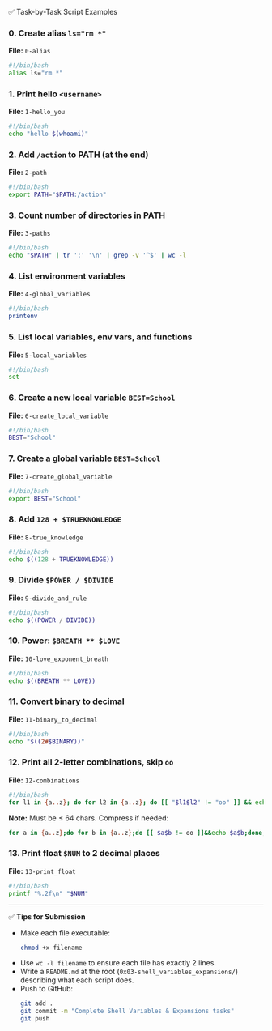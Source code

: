 ✅ Task-by-Task Script Examples

### 0. Create alias `ls="rm *"`
**File:** `0-alias`
```bash
#!/bin/bash
alias ls="rm *"
```

### 1. Print hello `<username>`
**File:** `1-hello_you`
```bash
#!/bin/bash
echo "hello $(whoami)"
```

### 2. Add `/action` to PATH (at the end)
**File:** `2-path`
```bash
#!/bin/bash
export PATH="$PATH:/action"
```

### 3. Count number of directories in PATH
**File:** `3-paths`
```bash
#!/bin/bash
echo "$PATH" | tr ':' '\n' | grep -v '^$' | wc -l
```

### 4. List environment variables
**File:** `4-global_variables`
```bash
#!/bin/bash
printenv
```

### 5. List local variables, env vars, and functions
**File:** `5-local_variables`
```bash
#!/bin/bash
set
```

### 6. Create a new local variable `BEST=School`
**File:** `6-create_local_variable`
```bash
#!/bin/bash
BEST="School"
```

### 7. Create a global variable `BEST=School`
**File:** `7-create_global_variable`
```bash
#!/bin/bash
export BEST="School"
```

### 8. Add `128 + $TRUEKNOWLEDGE`
**File:** `8-true_knowledge`
```bash
#!/bin/bash
echo $((128 + TRUEKNOWLEDGE))
```

### 9. Divide `$POWER / $DIVIDE`
**File:** `9-divide_and_rule`
```bash
#!/bin/bash
echo $((POWER / DIVIDE))
```

### 10. Power: `$BREATH ** $LOVE`
**File:** `10-love_exponent_breath`
```bash
#!/bin/bash
echo $((BREATH ** LOVE))
```

### 11. Convert binary to decimal
**File:** `11-binary_to_decimal`
```bash
#!/bin/bash
echo "$((2#$BINARY))"
```

### 12. Print all 2-letter combinations, skip `oo`
**File:** `12-combinations`
```bash
#!/bin/bash
for l1 in {a..z}; do for l2 in {a..z}; do [[ "$l1$l2" != "oo" ]] && echo "$l1$l2"; done; done
```
**Note:** Must be ≤ 64 chars. Compress if needed:
```bash
for a in {a..z};do for b in {a..z};do [[ $a$b != oo ]]&&echo $a$b;done;done
```

### 13. Print float `$NUM` to 2 decimal places
**File:** `13-print_float`
```bash
#!/bin/bash
printf "%.2f\n" "$NUM"
```

---

✅ **Tips for Submission**

- Make each file executable:
    ```bash
    chmod +x filename
    ```
- Use `wc -l filename` to ensure each file has exactly 2 lines.
- Write a `README.md` at the root (`0x03-shell_variables_expansions/`) describing what each script does.
- Push to GitHub:
    ```bash
    git add .
    git commit -m "Complete Shell Variables & Expansions tasks"
    git push
    ```

